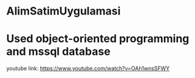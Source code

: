 # AlimSatimUygulamasi
# Used object-oriented programming and mssql database
youtube link: https://www.youtube.com/watch?v=OAh1wnsSFWY
